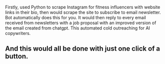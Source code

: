 Firstly, used Python to scrape Instagram for fitness influencers with website links in their bio, then would scrape the site to subscribe to email newsletter. Bot automatically does this for you. It would then reply to every email received from newsletters with a job proposal with an improved version of the email created from chatgpt. This automated cold outreaching for AI copywriters. <h2>And this would all be done with just one click of a button. </h2>
